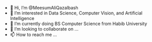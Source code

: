 - 👋 Hi, I’m @MeesumAliQazalbash
- 👀 I’m interested in Data Science, Computer Vision, and Artificial Intelligence
- 🌱 I’m currently doing BS Computer Science from Habib University
- 💞️ I’m looking to collaborate on ...
- 📫 How to reach me ...

<!---
MeesumAliQazalbash/MeesumAliQazalbash is a ✨ special ✨ repository because its `README.md` (this file) appears on your GitHub profile.
You can click the Preview link to take a look at your changes.
--->
